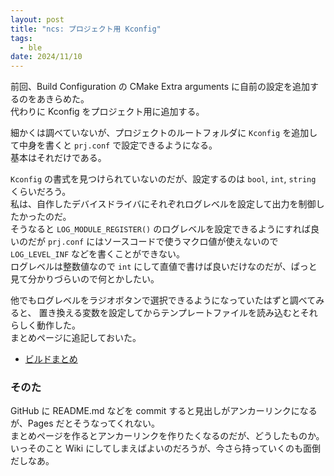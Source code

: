 ```yaml
---
layout: post
title: "ncs: プロジェクト用 Kconfig"
tags:
  - ble
date: 2024/11/10
---
```


前回、Build Configuration の CMake Extra arguments に自前の設定を追加するのをあきらめた。  
代わりに Kconfig をプロジェクト用に追加する。

細かくは調べていないが、プロジェクトのルートフォルダに `Kconfig` を追加して中身を書くと `prj.conf` で設定できるようになる。  
基本はそれだけである。

`Kconfig` の書式を見つけられていないのだが、設定するのは `bool`, `int`, `string` くらいだろう。  
私は、自作したデバイスドライバにそれぞれログレベルを設定して出力を制御したかったのだ。  
そうなると `LOG_MODULE_REGISTER()` のログレベルを設定できるようにすれば良いのだが
`prj.conf` にはソースコードで使うマクロ値が使えないので `LOG_LEVEL_INF` などを書くことができない。  
ログレベルは整数値なので `int` にして直値で書けば良いだけなのだが、ぱっと見て分かりづらいので何とかしたい。

他でもログレベルをラジオボタンで選択できるようになっていたはずと調べてみると、
置き換える変数を設定してからテンプレートファイルを読み込むとそれらしく動作した。  
まとめページに追記しておいた。

* [ビルドまとめ](/nrf/build.html)

### そのた

GitHub に README.md などを commit すると見出しがアンカーリンクになるが、Pages だとそうなってくれない。  
まとめページを作るとアンカーリンクを作りたくなるのだが、どうしたものか。  
いっそのこと Wiki にしてしまえばよいのだろうが、今さら持っていくのも面倒だしなあ。
